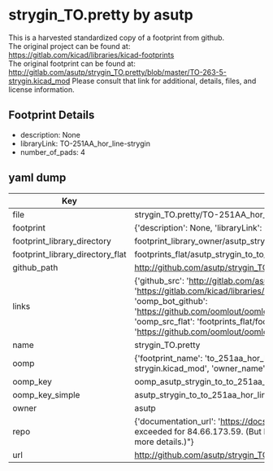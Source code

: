 # strygin_TO.pretty by asutp  
This is a harvested standardized copy of a footprint from github.  
The original project can be found at:  
https://gitlab.com/kicad/libraries/kicad-footprints  
The original footprint can be found at:
http://gitlab.com/asutp/strygin_TO.pretty/blob/master/TO-263-5-strygin.kicad_mod
Please consult that link for additional, details, files, and license information.  
## Footprint Details
* description: None  
* libraryLink: TO-251AA_hor_line-strygin  
* number_of_pads: 4  
## yaml dump  
| Key | Value |  
| --- | --- |  
| file | strygin_TO.pretty/TO-251AA_hor_line-strygin.kicad_mod |  
| footprint | {'description': None, 'libraryLink': 'TO-251AA_hor_line-strygin', 'number_of_pads': 4} |  
| footprint_library_directory | footprint_library_owner/asutp_strygin_TO.pretty |  
| footprint_library_directory_flat | footprints_flat/asutp_strygin_to_to_251aa_hor_line_strygin/working |  
| github_path | http://github.com/asutp/strygin_TO.pretty/blob/master/TO-251AA_hor_line-strygin.kicad_mod |  
| links | {'github_src': 'http://gitlab.com/asutp/strygin_TO.pretty/blob/master/TO-263-5-strygin.kicad_mod', 'github_src_repo': 'https://gitlab.com/kicad/libraries/kicad-footprints', 'oomp_bot': 'footprints/asutp_strygin_to_to_251aa_hor_line_strygin/working', 'oomp_bot_github': 'https://github.com/oomlout/oomlout_oomp_footprint_bot/tree/main/footprints/asutp_strygin_to_to_251aa_hor_line_strygin/working', 'oomp_src_flat': 'footprints_flat/footprints_flat/asutp_strygin_to_to_251aa_hor_line_strygin/working', 'oomp_src_flat_github': 'https://github.com/oomlout/oomlout_oomp_footprint_src/tree/main/footprints_flat/asutp_strygin_to_to_251aa_hor_line_strygin/working'} |  
| name | strygin_TO.pretty |  
| oomp | {'footprint_name': 'to_251aa_hor_line_strygin', 'library_name': 'strygin_to', 'original_filename': 'strygin_TO.pretty/TO-251AA_hor_line-strygin.kicad_mod', 'owner_name': 'asutp'} |  
| oomp_key | oomp_asutp_strygin_to_to_251aa_hor_line_strygin |  
| oomp_key_simple | asutp_strygin_to_to_251aa_hor_line_strygin |  
| owner | asutp |  
| repo | {'documentation_url': 'https://docs.github.com/rest/overview/resources-in-the-rest-api#rate-limiting', 'message': "API rate limit exceeded for 84.66.173.59. (But here's the good news: Authenticated requests get a higher rate limit. Check out the documentation for more details.)"} |  
| url | http://github.com/asutp/strygin_TO.pretty |  

